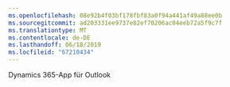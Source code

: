 ```yaml
---
ms.openlocfilehash: 08e92b4f03bf178fbf83a0f94a441af49a88ee0b
ms.sourcegitcommit: ad203331ee9737e82ef70206ac04eeb72a5f9c7f
ms.translationtype: MT
ms.contentlocale: de-DE
ms.lasthandoff: 06/18/2019
ms.locfileid: "67210434"
---
```

Dynamics 365-App für Outlook